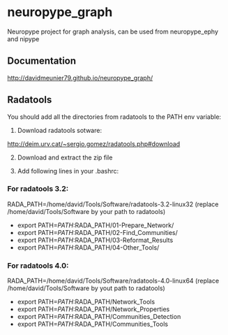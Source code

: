neuropype_graph
===============

Neuropype project for graph analysis, can be used from neuropype_ephy and nipype

Documentation
-------------

http://davidmeunier79.github.io/neuropype_graph/

Radatools
---------
You should add all the directories from radatools to the PATH env variable:

1. Download radatools sotware:

http://deim.urv.cat/~sergio.gomez/radatools.php#download

2. Download and extract the zip file

3. Add following lines in your .bashrc:

### For radatools 3.2:
RADA_PATH=/home/david/Tools/Software/radatools-3.2-linux32
(replace /home/david/Tools/Software by your path to radatools)

* export PATH=$PATH:$RADA_PATH/01-Prepare_Network/
* export PATH=$PATH:$RADA_PATH/02-Find_Communities/
* export PATH=$PATH:$RADA_PATH/03-Reformat_Results
* export PATH=$PATH:$RADA_PATH/04-Other_Tools/

### For radatools 4.0:
RADA_PATH=/home/david/Tools/Software/radatools-4.0-linux64
(replace /home/david/Tools/Software by yout path to radatools)

* export PATH=$PATH:$RADA_PATH/Network_Tools
* export PATH=$PATH:$RADA_PATH/Network_Properties
* export PATH=$PATH:$RADA_PATH/Communities_Detection 
* export PATH=$PATH:$RADA_PATH/Communities_Tools


